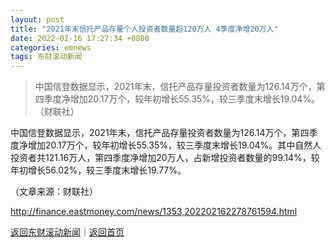 ```yaml
---
layout: post
title: "2021年末信托产品存量个人投资者数量超120万人 4季度净增20万人"
date: 2022-02-16 17:27:34 +0800
categories: emnews
tags: 东财滚动新闻
---
```

> 中国信登数据显示，2021年末，信托产品存量投资者数量为126.14万个，第四季度净增加20.17万个，较年初增长55.35%，较三季度末增长19.04%。（财联社）

<p>中国信登数据显示，2021年末，信托产品存量投资者数量为126.14万个，第四季度净增加20.17万个，较年初增长55.35%，较三季度末增长19.04%。其中自然人投资者共121.16万人，第四季度净增加20万人，占新增投资者数量的99.14%，较年初增长56.02%，较三季度末增长19.77%。</p><p class="em_media">（文章来源：财联社）</p>

<http://finance.eastmoney.com/news/1353,202202162278761594.html>

[返回东财滚动新闻](//finews.withounder.com/emnews/)｜[返回首页](//finews.withounder.com/)